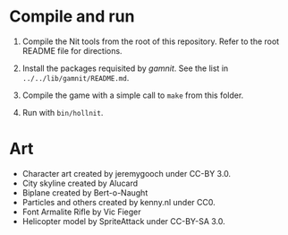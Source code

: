 # Compile and run

1. Compile the Nit tools from the root of this repository.
   Refer to the root README file for directions.

2. Install the packages requisited by _gamnit_.
   See the list in `../../lib/gamnit/README.md`.

3. Compile the game with a simple call to `make` from this folder.

4. Run with `bin/hollnit`.

# Art

* Character art created by jeremygooch under CC-BY 3.0.
* City skyline created by Alucard
* Biplane created by Bert-o-Naught
* Particles and others created by kenny.nl under CC0.
* Font Armalite Rifle by Vic Fieger
* Helicopter model by SpriteAttack under CC-BY-SA 3.0.
